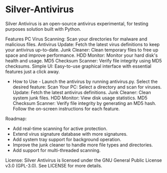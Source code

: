# Silver-Antivirus
Silver Antivirus is an open-source antivirus experimental, for testing purposes solution built with Python. 

Features
PC Virus Scanning: Scan your directories for malware and malicious files.
Antivirus Update: Fetch the latest virus definitions to keep your antivirus up-to-date.
Junk Cleaner: Clean temporary files to free up space and improve performance.
HDD Monitor: Monitor your hard disk's health and usage.
MD5 Checksum Scanner: Verify file integrity using MD5 checksums.
Simple UI: Easy-to-use graphical interface with essential features just a click away.

- How to Use -
Launch the antivirus by running antivirus.py.
Select the desired feature:
Scan Your PC: Select a directory and scan for viruses.
Update: Fetch the latest antivirus definitions.
Junk Cleaner: Clean system junk files.
HDD Monitor: View disk usage statistics.
MD5 Checksum Scanner: Verify file integrity by generating an MD5 hash.
Follow the on-screen instructions for each feature.

Roadmap:
- Add real-time scanning for active protection.
- Extend virus signature database with more signatures.
- Add system tray support for background operation.
- Improve the junk cleaner to handle more file types and directories.
- Add support for multi-threaded scanning.

License:
Silver Antivirus is licensed under the GNU General Public License v3.0 (GPL-3.0). See LICENSE for more details.